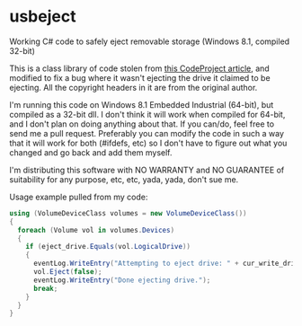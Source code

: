# usbeject
Working C# code to safely eject removable storage (Windows 8.1, compiled 32-bit)

This is a class library of code stolen from [this CodeProject article](https://www.codeproject.com/Articles/13530/Eject-USB-disks-using-C), and modified to fix a bug where it wasn't ejecting the drive it
claimed to be ejecting. All the copyright headers in it are from the original author.

I'm running this code on Windows 8.1 Embedded Industrial (64-bit), but compiled as a 32-bit dll. I don't think it will work when
compiled for 64-bit, and I don't plan on doing anything about that. If you can/do, feel free to send me a pull request. Preferably
you can modify the code in such a way that it will work for both (#ifdefs, etc) so I don't have to figure out what you changed and
go back and add them myself. 

I'm distributing this software with NO WARRANTY and NO GUARANTEE of suitability for any purpose, etc, etc, yada, yada, don't sue me.

Usage example pulled from my code:

```csharp
using (VolumeDeviceClass volumes = new VolumeDeviceClass())
{
  foreach (Volume vol in volumes.Devices)
  {
    if (eject_drive.Equals(vol.LogicalDrive))
    {
      eventLog.WriteEntry("Attempting to eject drive: " + cur_write_drive);
      vol.Eject(false);
      eventLog.WriteEntry("Done ejecting drive.");
      break;
    }
  }
}
```
